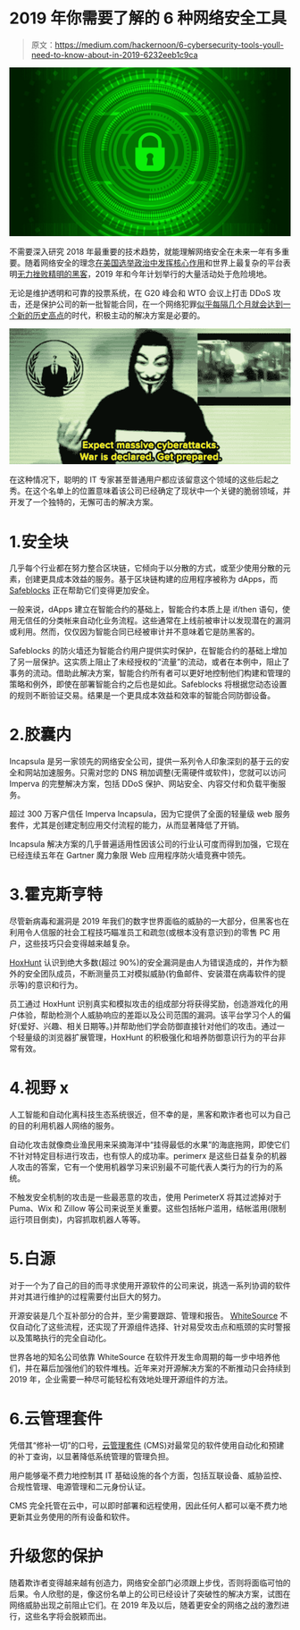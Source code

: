 # 2019 年你需要了解的 6 种网络安全工具

> 原文：<https://medium.com/hackernoon/6-cybersecurity-tools-youll-need-to-know-about-in-2019-6232eeb1c9ca>

![](img/885945b9e6afea3fef5616ff73c9770d.png)

不需要深入研究 2018 年最重要的技术趋势，就能理解网络安全在未来一年有多重要。随着网络安全的理念[在美国选举政治中发挥核心作用](https://www.theguardian.com/us-news/2018/aug/13/us-election-cybersecurity-hacking-voting)和世界上最复杂的平台表明[无力挫败精明的黑客](https://hackernoon.com/8-smart-ways-to-maintain-your-digital-privacy-13bdec734912)，2019 年和今年计划举行的大量活动处于危险境地。

无论是维护透明和可靠的投票系统，在 G20 峰会和 WTO 会议上打击 DDoS 攻击，还是保护公司的新一批智能合同，在一个网络犯罪[似乎每隔几个月就会达到](https://hackernoon.com/tagged/cybercrime)[一个新的历史高点](https://hackernoon.com/will-the-real-year-of-the-data-breach-please-stand-up-744ab6f63615)的时代，积极主动的解决方案是必要的。

![](img/0c58b72ca056f9aeefa1b22094794b73.png)

在这种情况下，聪明的 IT 专家甚至普通用户都应该留意这个领域的这些后起之秀。在这个名单上的位置意味着该公司已经确定了现状中一个关键的脆弱领域，并开发了一个独特的，无懈可击的解决方案。

# 1.安全块

几乎每个行业都在努力整合区块链，它倾向于以分散的方式，或至少使用分散的元素，创建更具成本效益的服务。基于区块链构建的应用程序被称为 dApps，而 [Safeblocks](https://www.safeblocks.io/) 正在帮助它们变得更加安全。

一般来说，dApps 建立在智能合约的基础上，智能合约本质上是 if/then 语句，使用无信任的分类帐来自动化业务流程。这些通常在上线前被审计以发现潜在的漏洞或利用。然而，仅仅因为智能合同已经被审计并不意味着它是防黑客的。

Safeblocks 的防火墙还为智能合约用户提供实时保护，在智能合约的基础上增加了另一层保护。这实质上阻止了未经授权的“流量”的流动，或者在本例中，阻止了事务的流动。借助此解决方案，智能合约所有者可以更好地控制他们构建和管理的策略和例外，即使在部署智能合约之后也是如此。Safeblocks 将根据您动态设置的规则不断验证交易。结果是一个更具成本效益和效率的智能合同防御设备。

# 2.胶囊内

Incapsula 是另一家领先的网络安全公司，提供一系列令人印象深刻的基于云的安全和网站加速服务。只需对您的 DNS 稍加调整(无需硬件或软件)，您就可以访问 Imperva 的完整解决方案，包括 DDoS 保护、网站安全、内容交付和负载平衡服务。

超过 300 万客户信任 Imperva Incapsula，因为它提供了全面的轻量级 web 服务套件，尤其是创建定制应用交付流程的能力，从而显著降低了开销。

Incapsula 解决方案的几乎普遍适用性因该公司的行业认可度而得到加强，它现在已经连续五年在 Gartner 魔力象限 Web 应用程序防火墙竞赛中领先。

# 3.霍克斯亨特

尽管新病毒和漏洞是 2019 年我们的数字世界面临的威胁的一大部分，但黑客也在利用令人信服的社会工程技巧瞄准员工和疏忽(或根本没有意识到)的零售 PC 用户，这些技巧只会变得越来越复杂。

[HoxHunt](https://www.hoxhunt.com/) 认识到绝大多数(超过 90%)的安全漏洞是由人为错误造成的，并作为额外的安全团队成员，不断测量员工对模拟威胁(钓鱼邮件、安装潜在病毒软件的提示等)的意识和行为。

员工通过 HoxHunt 识别真实和模拟攻击的组成部分将获得奖励，创造游戏化的用户体验，帮助检测个人威胁响应的差距以及公司范围的漏洞。该平台学习个人的偏好(爱好、兴趣、相关日期等。)并帮助他们学会防御直接针对他们的攻击。通过一个轻量级的浏览器扩展管理，HoxHunt 的积极强化和培养防御意识行为的平台非常有效。

# 4.视野 x

人工智能和自动化离科技生态系统很近，但不幸的是，黑客和欺诈者也可以为自己的目的利用机器人网络的服务。

自动化攻击就像商业渔民用来采摘海洋中“挂得最低的水果”的海底拖网，即使它们不针对特定目标进行攻击，也有惊人的成功率。perimerx 是这些日益复杂的机器人攻击的答案，它有一个使用机器学习来识别最不可能代表人类行为的行为的系统。

不触发安全机制的攻击是一些最恶意的攻击，使用 PerimeterX 将其过滤掉对于 Puma、Wix 和 Zillow 等公司来说至关重要。这些包括帐户滥用，结帐滥用(限制运行项目倒卖)，内容抓取机器人等等。

# 5.白源

对于一个为了自己的目的而寻求使用开源软件的公司来说，挑选一系列协调的软件并对其进行维护的过程需要付出巨大的努力。

开源安装是几个互补部分的合并，至少需要跟踪、管理和报告。 [WhiteSource](https://www.whitesourcesoftware.com/) 不仅自动化了这些流程，还实现了开源组件选择、针对易受攻击点和瓶颈的实时警报以及策略执行的完全自动化。

世界各地的知名公司依靠 WhiteSource 在软件开发生命周期的每一步中培养他们，并在幕后加强他们的软件堆栈。近年来对开源解决方案的不断推动只会持续到 2019 年，企业需要一种尽可能轻松有效地处理开源组件的方法。

# 6.云管理套件

凭借其“修补一切”的口号，[云管理套件](https://www.cloudmanagementsuite.com/) (CMS)对最常见的软件使用自动化和预建的补丁查询，以显著降低系统管理的管理负担。

用户能够毫不费力地控制其 IT 基础设施的各个方面，包括互联设备、威胁监控、合规性管理、电源管理和二元身份认证。

CMS 完全托管在云中，可以即时部署和远程使用，因此任何人都可以毫不费力地更新其业务使用的所有设备和软件。

# 升级您的保护

随着欺诈者变得越来越有创造力，网络安全部门必须跟上步伐，否则将面临可怕的后果。令人欣慰的是，像这份名单上的公司已经设计了突破性的解决方案，试图在网络威胁出现之前阻止它们。在 2019 年及以后，随着更安全的网络之战的激烈进行，这些名字将会脱颖而出。